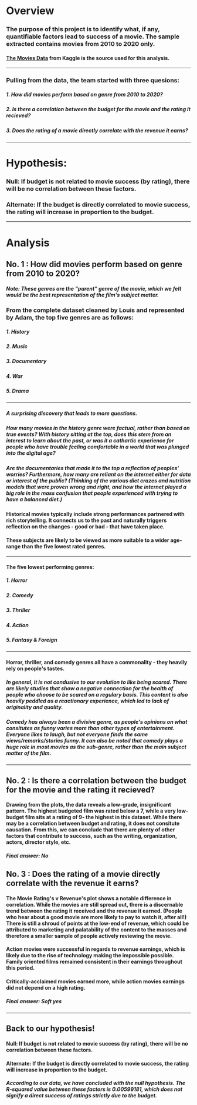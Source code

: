 # **Overview**

### The purpose of this project is to identify what, if any, quantifiable factors lead to success of a movie. The sample extracted contains movies from 2010 to 2020 only.
#### [The Movies Data](https://www.kaggle.com/datasets/rounakbanik/the-movies-dataset) from Kaggle is the source used for this analysis.
---
### **Pulling from the data, the team started with three quesions:**
##### 1. How did movies perform based on genre from 2010 to 2020?
##### 2. Is there a correlation between the budget for the movie and the rating it recieved?
##### 3. Does the rating of a movie directly correlate with the revenue it earns?
---
# **Hypothesis:**
### Null: If budget is not related to movie success (by rating), there will be no correlation between these factors.
### Alternate: If the budget is directly correlated to movie success, the rating will increase in proportion to the budget.
---
# **Analysis**
## **No. 1 : How did movies perform based on genre from 2010 to 2020?**
##### Note: These genres are the "parent" genre of the movie, which we felt would be the best representation of the film's subject matter.

### From the complete dataset cleaned by Louis and represented by Adam, the **top** five genres are as follows:
  ##### 1. History
  ##### 2. Music
  ##### 3. Documentary
  ##### 4. War
  ##### 5. Drama
---
##### A surprising discovery that leads to more questions. 
##### How many movies in the history genre were factual, rather than based on true events? With history sitting at the top, does this stem from an interest to learn about the past, or was it a cathartic experience for people who have trouble feeling comfortable in a world that was plunged into the digital age?

##### Are the documentaries that made it to the top a reflection of peoples' worries? Furthermore, how many are reliant on the internet either for data or interest of the public? (Thinking of the various diet crazes and nutrition models that were proven wrong and right, and how the internet played a big role in the mass confusion that people experienced with trying to have a balanced diet.)

#### Historical movies typically include strong performances partnered with rich storytelling. It connects us to the past and naturally triggers reflection on the changes - good or bad - that have taken place.
#### These subjects are likely to be viewed as more suitable to a wider age-range than the five lowest rated genres.
---
#### The five **lowest** performing genres:
  ##### 1. Horror
  ##### 2. Comedy
  ##### 3. Thriller
  ##### 4. Action
  ##### 5. Fantasy & Foreign
---
#### Horror, thriller, and comedy genres all have a commonality - they heavily rely on people's tastes. 
##### In general, it is not condusive to our evolution to like being scared. There are likely studies that show a negative connection for the health of people who choose to be scared on a regulary basis. This content is also heavily peddled as a reactionary experience, which led to lack of originality and quality.

##### Comedy has always been a divisive genre, as people's opinions on what consitutes as funny varies more than other types of entertainment. Everyone likes to laugh, but not everyone finds the same views/remarks/stories funny. It can also be noted that comedy plays a huge role in most movies as the sub-genre, rather than the main subject matter of the film.
---

## **No. 2 : Is there a correlation between the budget for the movie and the rating it recieved?**
#### Drawing from the plots, the data reveals a low-grade, insignificant pattern. The highest budgeted film was rated below a 7, while a very low-budget film sits at a rating of 9- the highest in this dataset. While there may be a correlation between budget and rating, it does not consitute causation. From this, we can conclude that there are plenty of other factors that contribute to success, such as the writing, organization, actors, director style, etc.

##### Final answer: No

## **No. 3 : Does the rating of a movie directly correlate with the revenue it earns?**
#### The Movie Rating's v Revenue's plot shows a notable difference in correlation. While the movies are still spread out, there is a discernable trend between the rating it received and the revenue it earned. (People who hear about a good movie are more likely to pay to watch it, after all!) There is still a shroud of points at the low-end of revenue, which could be attributed to marketing and palatability of the content to the masses and therefore a smaller sample of people actively reviewing the movie.

#### Action movies were successful in regards to revenue earnings, which is likely due to the rise of technology making the impossible possible. Family oriented films remained consistent in their earnings throughout this period.
#### Critically-acclaimed movies earned more, while action movies earnings did not depend on a high rating.

##### Final answer: Soft yes
---
## **Back to our hypothesis!**
#### Null: If budget is not related to movie success (by rating), there will be no correlation between these factors.
#### Alternate: If the budget is directly correlated to movie success, the rating will increase in proportion to the budget.

##### According to our data, we have concluded with the null hypothesis. The R-squared value between these factors is 0.00599181, which does not signify a direct success of ratings strictly due to the budget. 
